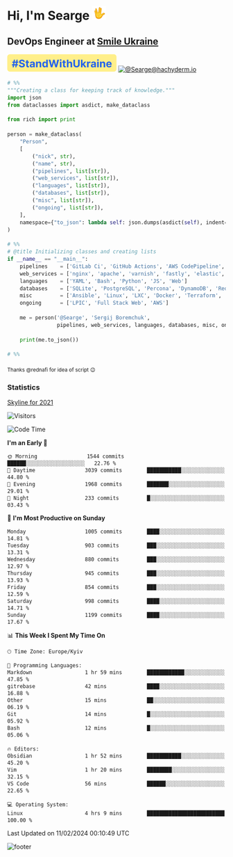 # Hi, I'm Searge <img src="images/vulcan.webp" style="display: inline-block; margin: 0; height: 2rem" alt="Vulcan salute" />

## DevOps Engineer at [Smile Ukraine](https://smile-ukraine.com/en)

[![Stand With Ukraine](https://raw.githubusercontent.com/vshymanskyy/StandWithUkraine/main/badges/StandWithUkraine.svg)](https://stand-with-ukraine.pp.ua)
<a rel="me" href="https://hachyderm.io/@Searge">![@Searge@hachyderm.io](https://img.shields.io/badge/-@Searge-%232B90D9?logo=mastodon&logoColor=white)</a>

```python
# %%
"""Creating a class for keeping track of knowledge."""
import json
from dataclasses import asdict, make_dataclass

from rich import print

person = make_dataclass(
    "Person",
    [
        ("nick", str),
        ("name", str),
        ("pipelines", list[str]),
        ("web_services", list[str]),
        ("languages", list[str]),
        ("databases", list[str]),
        ("misc", list[str]),
        ("ongoing", list[str]),
    ],
    namespace={"to_json": lambda self: json.dumps(asdict(self), indent=4)},
)

# %%
# @title Initializing classes and creating lists
if __name__ == "__main__":
    pipelines    = ['GitLab Ci', 'GitHub Actions', 'AWS CodePipeline', 'Jenkins']
    web_services = ['nginx', 'apache', 'varnish', 'fastly', 'elastic', 'solr']
    languages    = ['YAML', 'Bash', 'Python', 'JS', 'Web']
    databases    = ['SQLite', 'PostgreSQL', 'Percona', 'DynamoDB', 'Redis']
    misc         = ['Ansible', 'Linux', 'LXC', 'Docker', 'Terraform', 'AWS']
    ongoing      = ['LPIC', 'Full Stack Web', 'AWS']

    me = person('@Searge', 'Sergij Boremchuk',
                pipelines, web_services, languages, databases, misc, ongoing)

    print(me.to_json())

# %%

```

<sub>Thanks @rednafi for idea of script :wink:</sub>

### Statistics

[Skyline for 2021](https://skyline.github.com/Searge/2021)

![Visitors](https://komarev.com/ghpvc/?username=searge&label=Profile%20views&color=0e75b6&style=flat) 
<!--START_SECTION:waka-->
![Code Time](http://img.shields.io/badge/Code%20Time-2%2C417%20hrs%2013%20mins-blue)

**I'm an Early 🐤** 

```text
🌞 Morning                1544 commits        ██████░░░░░░░░░░░░░░░░░░░   22.76 % 
🌆 Daytime                3039 commits        ███████████░░░░░░░░░░░░░░   44.80 % 
🌃 Evening                1968 commits        ███████░░░░░░░░░░░░░░░░░░   29.01 % 
🌙 Night                  233 commits         █░░░░░░░░░░░░░░░░░░░░░░░░   03.43 % 
```
📅 **I'm Most Productive on Sunday** 

```text
Monday                   1005 commits        ████░░░░░░░░░░░░░░░░░░░░░   14.81 % 
Tuesday                  903 commits         ███░░░░░░░░░░░░░░░░░░░░░░   13.31 % 
Wednesday                880 commits         ███░░░░░░░░░░░░░░░░░░░░░░   12.97 % 
Thursday                 945 commits         ███░░░░░░░░░░░░░░░░░░░░░░   13.93 % 
Friday                   854 commits         ███░░░░░░░░░░░░░░░░░░░░░░   12.59 % 
Saturday                 998 commits         ████░░░░░░░░░░░░░░░░░░░░░   14.71 % 
Sunday                   1199 commits        ████░░░░░░░░░░░░░░░░░░░░░   17.67 % 
```


📊 **This Week I Spent My Time On** 

```text
🕑︎ Time Zone: Europe/Kyiv

💬 Programming Languages: 
Markdown                 1 hr 59 mins        ████████████░░░░░░░░░░░░░   47.85 % 
gitrebase                42 mins             ████░░░░░░░░░░░░░░░░░░░░░   16.88 % 
Other                    15 mins             ██░░░░░░░░░░░░░░░░░░░░░░░   06.19 % 
Git                      14 mins             █░░░░░░░░░░░░░░░░░░░░░░░░   05.92 % 
Bash                     12 mins             █░░░░░░░░░░░░░░░░░░░░░░░░   05.06 % 

🔥 Editors: 
Obsidian                 1 hr 52 mins        ███████████░░░░░░░░░░░░░░   45.20 % 
Vim                      1 hr 20 mins        ████████░░░░░░░░░░░░░░░░░   32.15 % 
VS Code                  56 mins             ██████░░░░░░░░░░░░░░░░░░░   22.65 % 

💻 Operating System: 
Linux                    4 hrs 9 mins        █████████████████████████   100.00 % 
```


 Last Updated on 11/02/2024 00:10:49 UTC
<!--END_SECTION:waka-->

![footer](https://capsule-render.vercel.app/api?type=waving&color=gradient&customColorList=14,21&height=82&section=footer)
